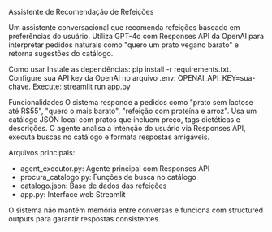 Assistente de Recomendação de Refeições

Um assistente conversacional que recomenda refeições baseado em preferências do usuário. Utiliza GPT-4o com Responses API da OpenAI para interpretar pedidos naturais como "quero um prato vegano barato" e retorna sugestões do catálogo.

Como usar
Instale as dependências: pip install -r requirements.txt. Configure sua API key da OpenAI no arquivo .env: OPENAI_API_KEY=sua-chave. Execute: streamlit run app.py

Funcionalidades
O sistema responde a pedidos como "prato sem lactose até R$55", "quero o mais barato", "refeição com proteína e arroz". Usa um catálogo JSON local com pratos que incluem preço, tags dietéticas e descrições. O agente analisa a intenção do usuário via Responses API, executa buscas no catálogo e formata respostas amigáveis.

Arquivos principais:
- agent_executor.py: Agente principal com Responses API
- procura_catalogo.py: Funções de busca no catálogo
- catalogo.json: Base de dados das refeições
- app.py: Interface web Streamlit

O sistema não mantém memória entre conversas e funciona com structured outputs para garantir respostas consistentes.
